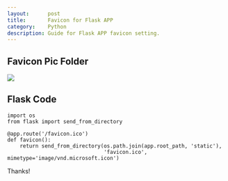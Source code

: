 ```yaml
---
layout:      post
title:       Favicon for Flask APP
category:    Python
description: Guide for Flask APP favicon setting.
---
```


## Favicon Pic Folder ##
[![]({{site.baseurl}}/assets/img/favicon-setting.png)]({{site.baseurl}}/assets/img/favicon-setting.png)  


## Flask Code ##
```
import os
from flask import send_from_directory

@app.route('/favicon.ico')
def favicon():
    return send_from_directory(os.path.join(app.root_path, 'static'),
                               'favicon.ico', mimetype='image/vnd.microsoft.icon')
```

Thanks!  